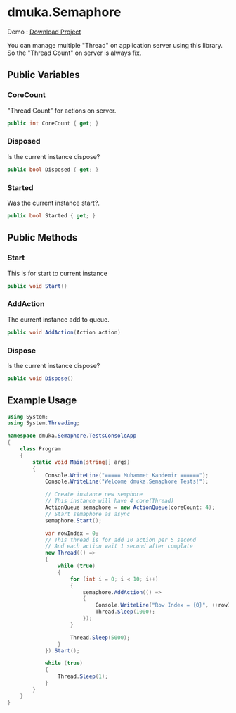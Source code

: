 # dmuka.Semaphore

Demo : [Download Project](https://github.com/muhammet-kandemir-95/dmuka.Semaphore/archive/master.zip)

 You can manage multiple "Thread" on application server using this library. So the "Thread Count" on server is always fix.

## Public Variables

### CoreCount
 "Thread Count" for actions on server.
```csharp
public int CoreCount { get; }
```

### Disposed
 Is the current instance dispose?
```csharp
public bool Disposed { get; }
```

### Started
 Was the current instance start?.
```csharp
public bool Started { get; }
```

## Public Methods

### Start
 This is for start to current instance
```csharp
public void Start()
```
 
### AddAction
 The current instance add to queue. 
```csharp
public void AddAction(Action action)
```
 
### Dispose
 Is the current instance dispose?
```csharp
public void Dispose()
```

## Example Usage

```csharp
using System;
using System.Threading;

namespace dmuka.Semaphore.TestsConsoleApp
{
    class Program
    {
        static void Main(string[] args)
        {
            Console.WriteLine("===== Muhammet Kandemir ======");
            Console.WriteLine("Welcome dmuka.Semaphore Tests!");

            // Create instance new semphore
            // This instance will have 4 core(Thread)
            ActionQueue semaphore = new ActionQueue(coreCount: 4);
            // Start semaphore as async
            semaphore.Start();

            var rowIndex = 0;
            // This thread is for add 10 action per 5 second
            // And each action wait 1 second after complate
            new Thread(() =>
            {
                while (true)
                {
                    for (int i = 0; i < 10; i++)
                    {
                        semaphore.AddAction(() =>
                        {
                            Console.WriteLine("Row Index = {0}", ++rowIndex);
                            Thread.Sleep(1000);
                        });
                    }

                    Thread.Sleep(5000);
                }
            }).Start();

            while (true)
            {
                Thread.Sleep(1);
            }
        }
    }
}
```
